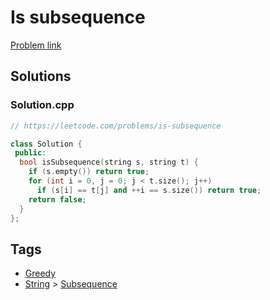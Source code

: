 # Is subsequence

[Problem link](https://leetcode.com/problems/is-subsequence)

## Solutions


### Solution.cpp
```cpp
// https://leetcode.com/problems/is-subsequence

class Solution {
 public:
  bool isSubsequence(string s, string t) {
    if (s.empty()) return true;
    for (int i = 0, j = 0; j < t.size(); j++)
      if (s[i] == t[j] and ++i == s.size()) return true;
    return false;
  }
};
```
## Tags

* [Greedy](/Collections/greedy.md#greedy)
* [String](/Collections/string.md#string) > [Subsequence](/Collections/string.md#subsequence)
